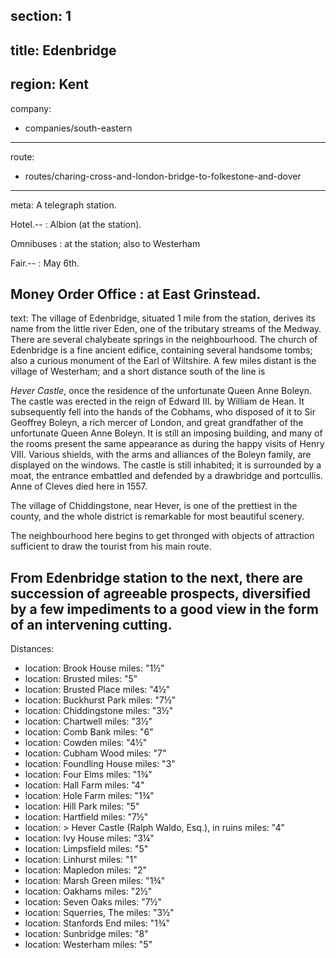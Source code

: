 section: 1
----
title: Edenbridge
----
region: Kent
----
company:
- companies/south-eastern
----
route:
- routes/charing-cross-and-london-bridge-to-folkestone-and-dover
----
meta: A telegraph station.

Hotel.--
: Albion (at the station).

Omnibuses
: at the station; also to Westerham

Fair.--
: May 6th.

Money Order Office
: at East Grinstead.
----
text: The village of Edenbridge, situated 1 mile from the station, derives its name from the little river Eden, one of the tributary streams of the Medway. There are several chalybeate springs in the neighbourhood. The church of Edenbridge is a fine ancient edifice, containing several handsome tombs; also a curious monument of the Earl of Wiltshire. A few miles distant is the village of Westerham; and a short distance south of the line is

*Hever Castle*, once the residence of the unfortunate Queen Anne Boleyn. The castle was erected in the reign of Edward III. by William de Hean. It subsequently fell into the hands of the Cobhams, who disposed of it to Sir Geoffrey Boleyn, a rich mercer of London, and great grandfather of the unfortunate Queen Anne Boleyn. It is still an imposing building, and many of the rooms present the same appearance as during the happy visits of Henry VIII. Various shields, with the arms and alliances of the Boleyn family, are displayed on the windows. The castle is still inhabited; it is surrounded by a moat, the entrance embattled and defended by a drawbridge and portcullis. Anne of Cleves died here in 1557.

The village of Chiddingstone, near Hever, is one of the prettiest in the county, and the whole district is remarkable for most beautiful scenery.

The neighbourhood here begins to get thronged with objects of attraction sufficient to draw the tourist from his main route.

From Edenbridge station to the next, there are succession of agreeable prospects, diversified by a few impediments to a good view in the form of an intervening cutting.
----
Distances:

-
  location: Brook House
  miles: "1½"
-
  location: Brusted
  miles: "5"
-
  location: Brusted Place
  miles: "4½"
-
  location: Buckhurst Park
  miles: "7½"
-
  location: Chiddingstone
  miles: "3½"
-
  location: Chartwell
  miles: "3½"
-
  location: Comb Bank
  miles: "6"
-
  location: Cowden
  miles: "4½"
-
  location: Cubham Wood
  miles: "7"
-
  location: Foundling House
  miles: "3"
-
  location: Four Elms
  miles: "1¾"
-
  location: Hall Farm
  miles: "4"
-
  location: Hole Farm
  miles: "1¾"
-
  location: Hill Park
  miles: "5"
-
  location: Hartfield
  miles: "7½"
-
  location: >
    Hever Castle (Ralph Waldo, Esq.), in
    ruins
  miles: "4"
-
  location: Ivy House
  miles: "3¼"
-
  location: Limpsfield
  miles: "5"
-
  location: Linhurst
  miles: "1"
-
  location: Mapledon
  miles: "2"
-
  location: Marsh Green
  miles: "1¾"
-
  location: Oakhams
  miles: "2½"
-
  location: Seven Oaks
  miles: "7½"
-
  location: Squerries, The
  miles: "3½"
-
  location: Stanfords End
  miles: "1¾"
-
  location: Sunbridge
  miles: "8"
-
  location: Westerham
  miles: "5"
